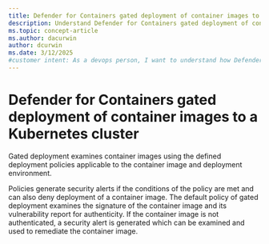 ```yaml
---
title: Defender for Containers gated deployment of container images to a Kubernetes cluster
description: Understand Defender for Containers gated deployment of container images to a Kubernetes cluster.
ms.topic: concept-article
ms.author: dacurwin
author: dcurwin
ms.date: 3/12/2025
#customer intent: As a devops person, I want to understand how Defender for Containers gated deployment helps secure a Kubernetes cluster.
---
```


# Defender for Containers gated deployment of container images to a Kubernetes cluster

Gated deployment examines container images using the defined deployment policies applicable to the container image and deployment environment.

Policies generate security alerts if the conditions of the policy are met and can also deny deployment of a container image. The default policy of gated deployment examines the signature of the container image and its vulnerability report for authenticity. If the container image is not authenticated, a security alert is generated which can be examined and used to remediate the container image.
